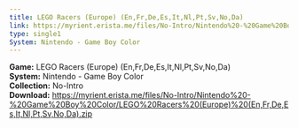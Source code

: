 ```yaml
---
title: LEGO Racers (Europe) (En,Fr,De,Es,It,Nl,Pt,Sv,No,Da)
link: https://myrient.erista.me/files/No-Intro/Nintendo%20-%20Game%20Boy%20Color/LEGO%20Racers%20(Europe)%20(En,Fr,De,Es,It,Nl,Pt,Sv,No,Da).zip
type: single1
System: Nintendo - Game Boy Color
---
```

<b>Game:</b> LEGO Racers (Europe) (En,Fr,De,Es,It,Nl,Pt,Sv,No,Da)<br>
<b>System:</b> Nintendo - Game Boy Color<br>
<b>Collection:</b> No-Intro<br>
<b>Download:</b> https://myrient.erista.me/files/No-Intro/Nintendo%20-%20Game%20Boy%20Color/LEGO%20Racers%20(Europe)%20(En,Fr,De,Es,It,Nl,Pt,Sv,No,Da).zip